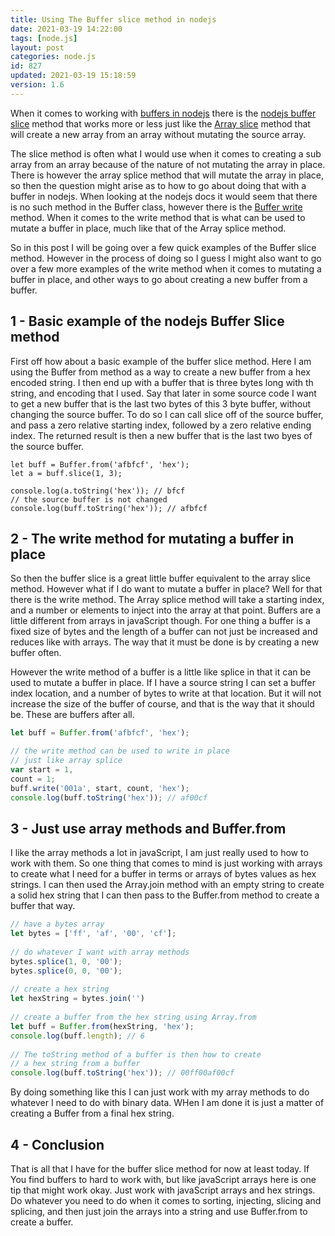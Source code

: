 ```yaml
---
title: Using The Buffer slice method in nodejs
date: 2021-03-19 14:22:00
tags: [node.js]
layout: post
categories: node.js
id: 827
updated: 2021-03-19 15:18:59
version: 1.6
---
```


When it comes to working with [buffers in nodejs](/2018/02/07/nodejs-buffer) there is the [nodejs buffer slice](https://nodejs.org/api/buffer.html#buffer_buf_slice_start_end) method that works more or less just like the [Array slice](/2018/12/08/js-array-slice/) method that will create a new array from an array without mutating the source array.

The slice method is often what I would use when it comes to creating a sub array from an array because of the nature of not mutating the array in place. There is however the array splice method that will mutate the array in place, so then the question might arise as to how to go about doing that with a buffer in nodejs. When looking at the nodejs docs it would seem that there is no such method in the Buffer class, however there is the [Buffer write](/2019/08/06/nodejs-buffer-write/) method. When it comes to the write method that is what can be used to mutate a buffer in place, much like that of the Array splice method.

So in this post I will be going over a few quick examples of the Buffer slice method. However in the process of doing so I guess I might also want to go over a few more examples of the write method when it comes to mutating a buffer in place, and other ways to go about creating a new buffer from a buffer.

<!-- more -->

## 1 - Basic example of the nodejs Buffer Slice method

First off how about a basic example of the buffer slice method. Here I am using the Buffer from method as a way to create a new buffer from a hex encoded string. I then end up with a buffer that is three bytes long with th string, and encoding that I used. Say that later in some source code I want to get a new buffer that is the last two bytes of this 3 byte buffer, without changing the source buffer. To do so I can call slice off of the source buffer, and pass a zero relative starting index, followed by a zero relative ending index. The returned result is then a new buffer that is the last two byes of the source buffer.

```
let buff = Buffer.from('afbfcf', 'hex');
let a = buff.slice(1, 3);
 
console.log(a.toString('hex')); // bfcf
// the source buffer is not changed
console.log(buff.toString('hex')); // afbfcf
```

## 2 - The write method for mutating a buffer in place

So then the buffer slice is a great little buffer equivalent to the array slice method. However what if I do want to mutate a buffer in place? Well for that there is the write method. The Array splice method will take a starting index, and a number or elements to inject into the array at that point. Buffers are a little different from arrays in javaScript though. For one thing a buffer is a fixed size of bytes and the length of a buffer can not just be increased and reduces like with arrays. The way that it must be done is by creating a new buffer often.

However the write method of a buffer is a little like splice in that it can be used to mutate a buffer in place. If I have a source string I can set a buffer index location, and a number of bytes to write at that location. But it will not increase the size of the buffer of course, and that is the way that it should be. These are buffers after all.

```js
let buff = Buffer.from('afbfcf', 'hex');

// the write method can be used to write in place
// just like array splice
var start = 1,
count = 1;
buff.write('001a', start, count, 'hex');
console.log(buff.toString('hex')); // af00cf
```

## 3 - Just use array methods and Buffer.from

I like the array methods a lot in javaScript, I am just really used to how to work with them. So one thing that comes to mind is just working with arrays to create what I need for a buffer in terms or arrays of bytes values as hex strings. I can then used the Array.join method with an empty string to create a solid hex string that I can then pass to the Buffer.from method to create a buffer that way.

```js
// have a bytes array
let bytes = ['ff', 'af', '00', 'cf'];
 
// do whatever I want with array methods
bytes.splice(1, 0, '00');
bytes.splice(0, 0, '00');
 
// create a hex string
let hexString = bytes.join('')
 
// create a buffer from the hex string using Array.from
let buff = Buffer.from(hexString, 'hex');
console.log(buff.length); // 6
 
// The toString method of a buffer is then how to create
// a hex string from a buffer
console.log(buff.toString('hex')); // 00ff00af00cf
```

By doing something like this I can just work with my array methods to do whatever I need to do with binary data. WHen I am done it is just a matter of creating a Buffer from a final hex string.

## 4 - Conclusion

That is all that I have for the buffer slice method for now at least today. If You find buffers to hard to work with, but like javaScript arrays here is one tip that might work okay. Just work with javaScript arrays and hex strings. Do whatever you need to do when  it comes to sorting, injecting, slicing and splicing, and then just join the arrays into a string and use Buffer.from to create a buffer.


